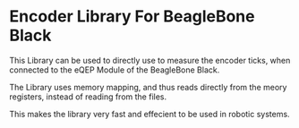 # Encoder Library For BeagleBone Black

This Library can be used to directly use to measure the encoder ticks, when connected to the eQEP Module of the BeagleBone Black.

The Library uses memory mapping, and thus reads directly from the meory registers, instead of reading from the files.

This makes the library very fast and effecient to be used in robotic systems.